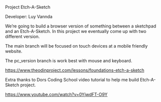 Project Etch-A-Sketch 


Developer: Luy Vannda

 We’re going to build a browser version of something between a sketchpad and an Etch-A-Sketch. In this project we eventually come up with two different version.
 
 The main branch will be focused on touch devices at a mobile friendly website.
   
 The pc_version branch is work best with mouse and keyboard.

https://www.theodinproject.com/lessons/foundations-etch-a-sketch


Extra thanks to Dors Coding School video tutorial to help me build Etch-A-Sketch project.

https://www.youtube.com/watch?v=0YjwdFT-O9Y